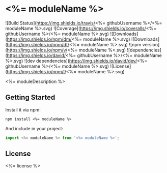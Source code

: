 # <%= moduleName %>

![Build Status](https://img.shields.io/travis/<%= githubUsername %>/<%= moduleName %>.svg)
![Coverage](https://img.shields.io/coveralls/<%= githubUsername %>/<%= moduleName %>.svg)
![Downloads](https://img.shields.io/npm/dm/<%= moduleName %>.svg)
![Downloads](https://img.shields.io/npm/dt/<%= moduleName %>.svg)
![npm version](https://img.shields.io/npm/v/<%= moduleName %>.svg)
![dependencies](https://img.shields.io/david/<%= githubUsername %>/<%= moduleName %>.svg)
![dev dependencies](https://img.shields.io/david/dev/<%= githubUsername %>/<%= moduleName %>.svg)
![License](https://img.shields.io/npm/l/<%= moduleName %>.svg)

<%= moduleDescription %>

## Getting Started

Install it via npm:

```shell
npm install <%= moduleName %>
```

And include in your project:

```javascript
import <%= moduleName %> from '<%= moduleName %>';
```

## License

<%= license %>
